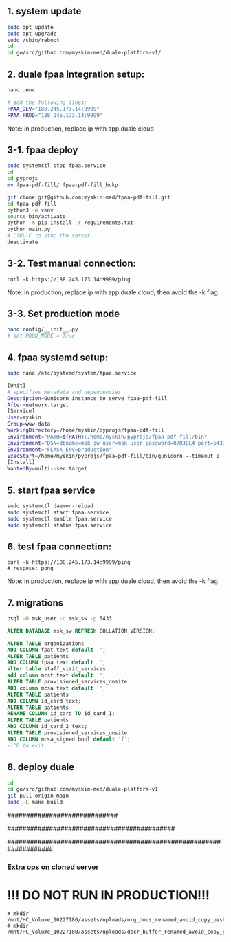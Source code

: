 ## 1. system update
```sh
sudo apt update
sudo apt upgrade
sudo /sbin/reboot
cd
cd go/src/github.com/myskin-med/duale-platform-v1/
```

## 2. duale fpaa integration setup:
```sh
nano .env

# add the following lines:
FPAA_DEV="188.245.173.14:9999"
FPAA_PROD="188.245.173.14:9999"
```
Note: in production, replace ip with app.duale.cloud


## 3-1. fpaa deploy
```sh
sudo systemctl stop fpaa.service
cd 
cd pyprojs
mv fpaa-pdf-fill/ fpaa-pdf-fill_bckp

git clone git@github.com:myskin-med/fpaa-pdf-fill.git
cd fpaa-pdf-fill
python3 -m venv .
source bin/activate
python -m pip install -r requirements.txt 
python main.py 
# CTRL-C to stop the server
deactivate
```

## 3-2. Test manual connection:
```
curl -k https://188.245.173.14:9999/ping
```
Note: in production, replace ip with app.duale.cloud, then avoid the -k flag



## 3-3. Set production mode
```sh
nano config/__init__.py
# set PROD_MODE = True
```

## 4. fpaa systemd setup:
```sh
sudo nano /etc/systemd/system/fpaa.service
```

```sh
[Unit]
# specifies metadata and dependencies
Description=Gunicorn instance to serve fpaa-pdf-fill
After=network.target
[Service]
User=myskin
Group=www-data
WorkingDirectory=/home/myskin/pyprojs/fpaa-pdf-fill
Environment="PATH=${PATH}:/home/myskin/pyprojs/fpaa-pdf-fill/bin"
Environment="DSN=dbname=msk_sw user=msk_user password=07R3BL4 port=5433"
Environment="FLASK_ENV=production"
ExecStart=/home/myskin/pyprojs/fpaa-pdf-fill/bin/gunicorn --timeout 0 --bind unix:/home/myskin/pyprojs/fpaa-pdf-fill/app.sock -m 007 main:app
[Install]
WantedBy=multi-user.target
```

## 5. start fpaa service
```sh
sudo systemctl daemon-reload
sudo systemctl start fpaa.service
sudo systemctl enable fpaa.service
sudo systemctl status fpaa.service

```
## 6. test fpaa connection:

```
curl -k https://188.245.173.14:9999/ping
# respose: pong
```
Note: in production, replace ip with app.duale.cloud, then avoid the -k flag



## 7. migrations
```sh
psql -U msk_user -d msk_sw -p 5433
```

```sql
ALTER DATABASE msk_sw REFRESH COLLATION VERSION;

ALTER TABLE organizations
ADD COLUMN fpat text default '';
ALTER TABLE patients
ADD COLUMN fpaa text default '';
alter table staff_visit_services 
add column mcst text default '';
ALTER TABLE provisioned_services_onsite 
ADD column mcsa text default '';
ALTER TABLE patients
ADD COLUMN id_card text;
ALTER TABLE patients
RENAME COLUMN id_card TO id_card_1;
ALTER TABLE patients
ADD COLUMN id_card_2 text;
ALTER TABLE provisioned_services_onsite
ADD COLUMN mcsa_signed bool default 'f';
--^D to exit
```


## 8. deploy duale
```sh
cd
cd go/src/github.com/myskin-med/duale-platform-v1
git pull origin main
sudo -E make build
```

############################# 

############################################

####################################################################


### Extra ops on cloned server
# !!! DO NOT RUN IN PRODUCTION!!!
```
# mkdir /mnt/HC_Volume_10227180/assets/uploads/org_docs_renamed_avoid_copy_paste_accidentally
# mkdir /mnt/HC_Volume_10227180/assets/uploads/decr_buffer_renamed_avoid_copy_paste_accidentally
```